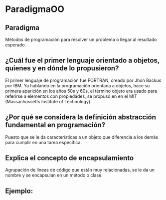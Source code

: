 # ParadigmaOO
## Paradigma
Métodos de programación para resolver un problema o llegar al resultado esperado.
## ¿Cuál fue el primer lenguaje orientado a objetos, quienes y en dónde lo propusieron? 
El primer lenguaje de programación fue FORTRAN, creado por Jhon Backus por IBM.
Ya hablando en la programación orientada a objetos, hace su primera aparición en los años 50s y 60s, el término objeto era usado para referirse a elementos con propiedades, se propusó en en el MIT (Massachussetts Institute of Technology).
## ¿Por qué se considera la definición abstracción fundamental en programación? 
Puesto que se le da características a un objeto que diferencia a los demás para cumplir en una tarea específica.
## Explica el concepto de encapsulamiento
Agrupación de líneas de código que están muy relacionadas, se le da un nombre y se encapsulan en un método o clase.
## Ejemplo:
